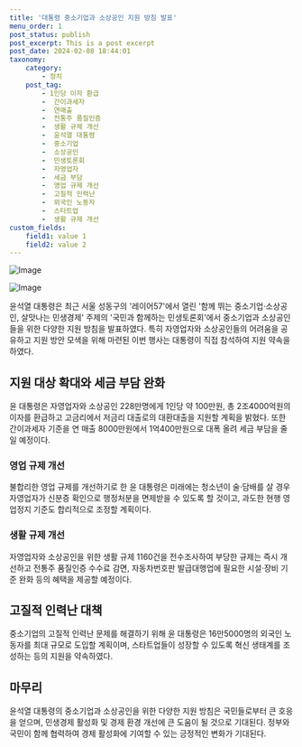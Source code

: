 ```yaml
---
title: '대통령 중소기업과 소상공인 지원 방침 발표'
menu_order: 1
post_status: publish
post_excerpt: This is a post excerpt
post_date: 2024-02-08 18:44:01
taxonomy:
    category:
        - 정치
    post_tag:
        - 1인당 이자 환급
        -  간이과세자
        -  연매출
        -  전통주 품질인증
        -  생활 규제 개선
        -  윤석열 대통령
        -  중소기업
        -  소상공인
        -  민생토론회
        -  자영업자
        -  세금 부담
        -  영업 규제 개선
        -  고질적 인력난
        -  외국인 노동자
        -  스타트업
        -  생활 규제 개선
custom_fields:
    field1: value 1
    field2: value 2
---
```


![Image](https://imgnews.pstatic.net/image/662/2024/02/08/0000037300_001_20240208145701627.jpg?type=w647)

![Image](https://imgnews.pstatic.net/image/662/2024/02/08/0000037300_002_20240208145701772.jpg?type=w647)

윤석열 대통령은 최근 서울 성동구의 '레이어57'에서 열린 '함께 뛰는 중소기업·소상공인, 살맛나는 민생경제' 주제의 '국민과 함께하는 민생토론회'에서 중소기업과 소상공인들을 위한 다양한 지원 방침을 발표하였다. 특히 자영업자와 소상공인들의 어려움을 공유하고 지원 방안 모색을 위해 마련된 이번 행사는 대통령이 직접 참석하여 지원 약속을 하였다.
## 지원 대상 확대와 세금 부담 완화
윤 대통령은 자영업자와 소상공인 228만명에게 1인당 약 100만원, 총 2조4000억원의 이자를 환급하고 고금리에서 저금리 대출로의 대환대출을 지원할 계획을 밝혔다. 또한 간이과세자 기준을 연 매출 8000만원에서 1억400만원으로 대폭 올려 세금 부담을 줄일 예정이다.
### 영업 규제 개선
불합리한 영업 규제를 개선하기로 한 윤 대통령은 미래에는 청소년이 술·담배를 살 경우 자영업자가 신분증 확인으로 행정처분을 면제받을 수 있도록 할 것이고, 과도한 현행 영업정지 기준도 합리적으로 조정할 계획이다.
### 생활 규제 개선
자영업자와 소상공인을 위한 생활 규제 1160건을 전수조사하여 부당한 규제는 즉시 개선하고 전통주 품질인증 수수료 감면, 자동차번호판 발급대행업에 필요한 시설·장비 기준 완화 등의 혜택을 제공할 예정이다.
## 고질적 인력난 대책
중소기업의 고질적 인력난 문제를 해결하기 위해 윤 대통령은 16만5000명의 외국인 노동자를 최대 규모로 도입할 계획이며, 스타트업들이 성장할 수 있도록 혁신 생태계를 조성하는 등의 지원을 약속하였다.
## 마무리
윤석열 대통령의 중소기업과 소상공인을 위한 다양한 지원 방침은 국민들로부터 큰 호응을 얻으며, 민생경제 활성화 및 경제 환경 개선에 큰 도움이 될 것으로 기대된다. 정부와 국민이 함께 협력하여 경제 활성화에 기여할 수 있는 긍정적인 변화가 기대된다.
